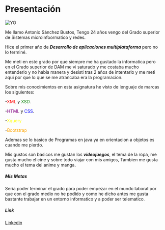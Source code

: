 # **Presentación**


![YO](https://i.imgur.com/aoNLEpX.jpeg)


Me llamo Antonio Sánchez Bustos, Tengo 24 años vengo del Grado superior de Sistemas microinfoormatico y redes.


Hice el primer año de **_Desarrollo de aplicaciones multiplataforma_** pero no lo terminé.

Me meti en este grado por que siempre me ha gustado la informatica pero en el Grado superior de DAM me vi saturado y me costaba mucho entenderlo y no habia manera y desisti tras 2 años de intentarlo y me meti aqui por que lo que se me atrancaba era la programacion.

Sobre mis conocimientos en esta asignatura he visto de lenguaje de marcas los siguientes:

-<span style="Color:red">XML</span> y <span style="Color:green">XSD</span>.

-<span style="Color:purple">HTML</span> y <span style="Color:blue">CSS</span>.

-<span style="Color:yellow">Xquery</span>

-<span style="Color:orange">Bootstrap</span>


Ademas se lo basico de Programas en java ya en orientacion a objetos es cuando me pierdo.


Mis gustos son basicos me gustan los **_videojuegos_**, el tema de la ropa, me gusta mucho el cine y sobre todo viajar con mis amigos, Tambien me gusta mucho el tema del anime y manga.



##### **Mis Metas**

Seria poder terminar el grado para poder empezar en el mundo laboral por que con el grado medio no he podido y como he dicho antes me gusta bastante trabajar en un entorno informatico y a poder ser telematico.


##### **Link**
[Linkedin](https://www.linkedin.com/in/antonio-s%C3%A1nchez-bustos-291302269/)